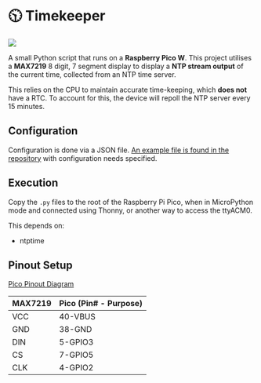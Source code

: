 # 🕥 Timekeeper

![](https://f.subo.dev/i/time.gif)

A small Python script that runs on a **Raspberry Pico W**. This project utilises a **MAX7219** 8 digit, 7 segment display to display a **NTP stream output** of the current time, collected from an NTP time server.

This relies on the CPU to maintain accurate time-keeping, which **does not** have a RTC. To account for this, the device will repoll the NTP server every 15 minutes.

## Configuration

Configuration is done via a JSON file. [An example file is found in the repository](/config.json.example) with configuration needs specified.

## Execution 

Copy the `.py` files to the root of the Raspberry Pi Pico, when in MicroPython mode and connected using Thonny, or another way to access the ttyACM0.

This depends on:

* ntptime

## Pinout Setup

[Pico Pinout Diagram](https://picow.pinout.xyz/)

MAX7219 | Pico (Pin# - Purpose)
-|-
VCC | 40-VBUS
GND | 38-GND
DIN | 5-GPIO3
CS | 7-GPIO5
CLK | 4-GPIO2
